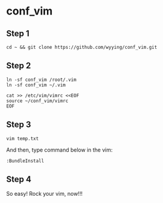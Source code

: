 conf_vim
==============

Step 1
--------------
```shell
cd ~ && git clone https://github.com/wyying/conf_vim.git
```

Step 2
--------------
```shell
ln -sf conf_vim /root/.vim
ln -sf conf_vim ~/.vim

cat >> /etc/vim/vimrc <<EOF
source ~/conf_vim/vimrc 
EOF
```

Step 3
--------------
```shell
vim temp.txt
```

And then, type command below in the vim:

```shell
:BundleInstall
```

Step 4
--------------
So easy! Rock your vim, now!!!


